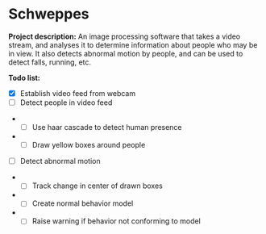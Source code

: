 # Schweppes

**Project description:** An image processing software that takes a video stream, and analyses it to determine information about people who may be in view. It also detects abnormal motion by people, and can be used to detect falls, running, etc. 

**Todo list:**
- [x] Establish video feed from webcam
- [ ] Detect people in video feed
- - [ ] Use haar cascade to detect human presence
- - [ ] Draw yellow boxes around people
- [ ] Detect abnormal motion
- - [ ] Track change in center of drawn boxes
- - [ ] Create normal behavior model
- - [ ] Raise warning if behavior not conforming to model 